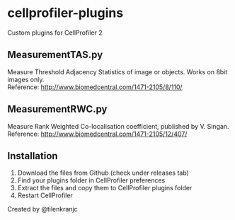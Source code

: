 cellprofiler-plugins
====================

Custom plugins for CellProfiler 2

MeasurementTAS.py
----------------
Measure Threshold Adjacency Statistics of image or objects. Works on 8bit images only.  
Reference: http://www.biomedcentral.com/1471-2105/8/110/

MeasurementRWC.py
-----------------
Measure Rank Weighted Co-localisation coefficient, published by V. Singan.  
Reference: http://www.biomedcentral.com/1471-2105/12/407/

Installation
------------
1. Download the files from Github (check under releases tab)
2. Find your plugins folder in CellProfiler preferences
3. Extract the files and copy them to CellProfiler plugins folder
4. Restart CellProfiler

Created by @tilenkranjc

